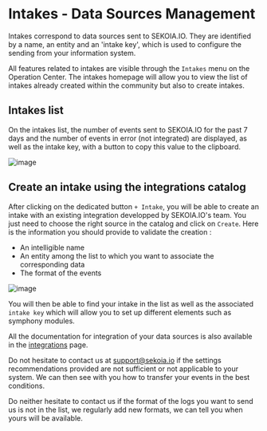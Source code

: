 # Intakes - Data Sources Management

Intakes correspond to data sources sent to SEKOIA.IO. They are identified by a name, an entity and an 'intake key', which is used to configure the sending from your information system.  

All features related to intakes are visible through the `Intakes` menu on the Operation Center.
The intakes homepage will allow you to view the list of intakes already created within the community but also to create intakes.

## Intakes list

On the intakes list, the number of events sent to SEKOIA.IO for the past 7 days and the number of events in error (not integrated) are displayed, as well as the intake key, with a button to copy this value to the clipboard.

![image](https://user-images.githubusercontent.com/94441479/158421171-a0f7a1a8-4c9b-4c9f-acae-97a00f6e0fc9.png)

## Create an intake using the integrations catalog

After clicking on the dedicated button `+ Intake`, you will be able to create an intake with an existing integration developped by SEKOIA.IO's team.
You just need to choose the right source in the catalog and click on `Create`. 
Here is the information you should provide to validate the creation :

- An intelligible name 
- An entity among the list to which you want to associate the corresponding data
- The format of the events

![image](https://user-images.githubusercontent.com/94441479/158421961-15b69898-a806-4d67-af0e-e52e2e359fc4.png)

You will then be able to find your intake in the list as well as the associated `intake key` which will allow you to set up different elements such as symphony modules.

All the documentation for integration of your data sources is also available in the [integrations](/integrations/) page.

Do not hesitate to contact us at <support@sekoia.io> if the settings recommendations provided are not sufficient or not applicable to your system. We can then see with you how to transfer your events in the best conditions.

Do neither hesitate to contact us if the format of the logs you want to send us is not in the list, we regularly add new formats, we can tell you when yours will be available.

